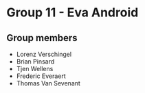 # Group 11 - Eva Android #

## Group members ##

- Lorenz Verschingel
- Brian Pinsard
- Tjen Wellens
- Frederic Everaert
- Thomas Van Sevenant